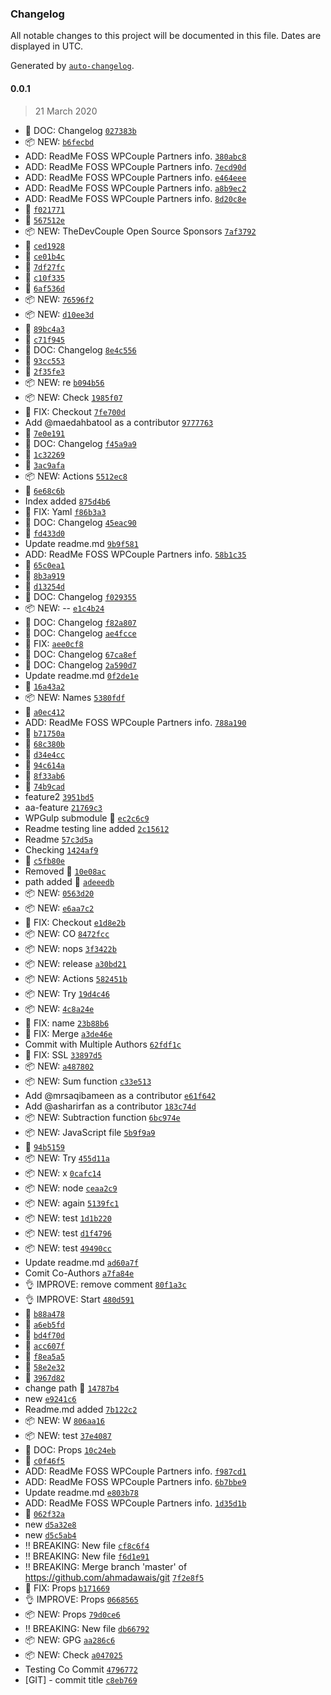 ### Changelog

All notable changes to this project will be documented in this file. Dates are displayed in UTC.

Generated by [`auto-changelog`](https://github.com/CookPete/auto-changelog).

#### 0.0.1

> 21 March 2020

-  📖 DOC: Changelog [`027383b`](https://github.com/ahmadawais/git/commit/027383be6b363e15ccca5b45a745d2a0936946a5)
- 📦 NEW: [`b6fecbd`](https://github.com/ahmadawais/git/commit/b6fecbd5707d9e03c94993004ae8418d52d2d445)
- ADD: ReadMe FOSS WPCouple Partners info. [`380abc8`](https://github.com/ahmadawais/git/commit/380abc8d451368b0a9e4df3df8d6376ce0124a61)
- ADD: ReadMe FOSS WPCouple Partners info. [`7ecd90d`](https://github.com/ahmadawais/git/commit/7ecd90d316894adb02d4fc08cbaee06145ebdd62)
- ADD: ReadMe FOSS WPCouple Partners info. [`e464eee`](https://github.com/ahmadawais/git/commit/e464eeeb28711c28113fb8730f2f2c85c7f9743e)
- ADD: ReadMe FOSS WPCouple Partners info. [`a8b9ec2`](https://github.com/ahmadawais/git/commit/a8b9ec20174da655dcd7355adbcfab13611a356d)
- ADD: ReadMe FOSS WPCouple Partners info. [`8d20c8e`](https://github.com/ahmadawais/git/commit/8d20c8e9915781df6e87902493a94f88586a28fa)
-  💯 [`f021771`](https://github.com/ahmadawais/git/commit/f02177190e5a7d5f0168ffe23827f8716578bf08)
-  💯 [`567512e`](https://github.com/ahmadawais/git/commit/567512e4d5600229e91f360cf7d01f42c7d55baa)
- 📦 NEW: TheDevCouple Open Source Sponsors [`7af3792`](https://github.com/ahmadawais/git/commit/7af3792eefe50af89264268d0edd44e376fbf81c)
-  💯 [`ced1928`](https://github.com/ahmadawais/git/commit/ced19286e9b5cea3bae8b699e1a3341ef59f8e82)
-  💯 [`ce01b4c`](https://github.com/ahmadawais/git/commit/ce01b4ca5f580e5778db9306e283831e62170515)
-  💯 [`7df27fc`](https://github.com/ahmadawais/git/commit/7df27fc4dfbc4b057b638d3be379901f66375b03)
-  💯 [`c10f335`](https://github.com/ahmadawais/git/commit/c10f335e346ce0859281f30751f49d25a9f90edd)
-  💯 [`6af536d`](https://github.com/ahmadawais/git/commit/6af536d67255e52cdfde5761d72c221fbd25e285)
- 📦 NEW: [`76596f2`](https://github.com/ahmadawais/git/commit/76596f26bbc54e101e82629c0b33ca11c63a8d37)
- 📦 NEW: [`d10ee3d`](https://github.com/ahmadawais/git/commit/d10ee3d1c6b322fae5c36b240bd0afb49204363d)
-  💯 [`89bc4a3`](https://github.com/ahmadawais/git/commit/89bc4a3888105efff4c6888953652398623d7fce)
-  💯 [`c71f945`](https://github.com/ahmadawais/git/commit/c71f945afe44910352241cf6cc7837fa25cbb479)
-  📖 DOC: Changelog [`8e4c556`](https://github.com/ahmadawais/git/commit/8e4c5568bde5d9975675bc5668424348c9aff420)
-  💯 [`93cc553`](https://github.com/ahmadawais/git/commit/93cc5536cbff5e6476a4127f7626065276dcbe17)
-  💯 [`2f35fe3`](https://github.com/ahmadawais/git/commit/2f35fe39b5c5f379e93f39ffb692939eca1b5a2d)
- 📦 NEW: re [`b094b56`](https://github.com/ahmadawais/git/commit/b094b56d6932ae4d483cc3b029723527b4525b73)
- 📦 NEW: Check [`1985f07`](https://github.com/ahmadawais/git/commit/1985f0780279221cd8135fc3221ea5cac80e9f53)
- 🐛 FIX: Checkout [`7fe700d`](https://github.com/ahmadawais/git/commit/7fe700dfd74179384885d642e2cc591761aebb16)
- Add @maedahbatool as a contributor [`9777763`](https://github.com/ahmadawais/git/commit/9777763d91002625df744b89cb766e8b96d9108d)
-  💯 [`7e0e191`](https://github.com/ahmadawais/git/commit/7e0e19196a532e04dce4d661690ae7e9a1aa3591)
-  📖 DOC: Changelog [`f45a9a9`](https://github.com/ahmadawais/git/commit/f45a9a99423c963f28ee95cedba3781eb59b41e4)
-  💯 [`1c32269`](https://github.com/ahmadawais/git/commit/1c32269bc3137085760a1696484202f3cd2f2b9a)
-  💯 [`3ac9afa`](https://github.com/ahmadawais/git/commit/3ac9afa1b8466c721568a58a481250a224f9730a)
- 📦 NEW: Actions [`5512ec8`](https://github.com/ahmadawais/git/commit/5512ec86b73b53a1c337671493877a38a1e04785)
-  💯 [`6e68c6b`](https://github.com/ahmadawais/git/commit/6e68c6bec46bd44ca1eb679ce20f3fb44574cd1c)
- Index added [`875d4b6`](https://github.com/ahmadawais/git/commit/875d4b67f721d87413e12367e76b8ab870df9624)
- 🐛 FIX: Yaml [`f86b3a3`](https://github.com/ahmadawais/git/commit/f86b3a37094da5c63468f7c66d088f6f19ca4765)
-  📖 DOC: Changelog [`45eac90`](https://github.com/ahmadawais/git/commit/45eac90594dda987e166e86043bafe2413d470d5)
-  💯 [`fd433d0`](https://github.com/ahmadawais/git/commit/fd433d0e4745aa9eb7588fa745d8c5ceabbddc36)
- Update readme.md [`9b9f581`](https://github.com/ahmadawais/git/commit/9b9f581e415262b351f414399d8fc1b22de72dae)
- ADD: ReadMe FOSS WPCouple Partners info. [`58b1c35`](https://github.com/ahmadawais/git/commit/58b1c3512dfab88e8cfc089c34402f54987adc35)
-  💯 [`65c0ea1`](https://github.com/ahmadawais/git/commit/65c0ea1be7af5638fd8641945328b2f2f9b14845)
-  💯 [`8b3a919`](https://github.com/ahmadawais/git/commit/8b3a919161aa828967e46fce05496bebb3f2c7de)
-  💯 [`d13254d`](https://github.com/ahmadawais/git/commit/d13254dc952cf0ef6ce41b5d1e916b590d81bc82)
-  📖 DOC: Changelog [`f029355`](https://github.com/ahmadawais/git/commit/f0293557fb21070ed5b5ceae044d722ce7f32bf3)
- 📦 NEW: -- [`e1c4b24`](https://github.com/ahmadawais/git/commit/e1c4b241fe8840c5393f463776567da6b1f28135)
-  📖 DOC: Changelog [`f82a807`](https://github.com/ahmadawais/git/commit/f82a807f0e670f5047feb9ce697e2746b50ea1a6)
-  📖 DOC: Changelog [`ae4fcce`](https://github.com/ahmadawais/git/commit/ae4fcce158c78795dcb5d93523cba592d81dd957)
- 🐛 FIX: [`aee0cf8`](https://github.com/ahmadawais/git/commit/aee0cf8e6606ece9cac39192eb1d72238169f26b)
-  📖 DOC: Changelog [`67ca8ef`](https://github.com/ahmadawais/git/commit/67ca8ef4b2ca5a95226a9571f4f45d2fecbb485e)
-  📖 DOC: Changelog [`2a590d7`](https://github.com/ahmadawais/git/commit/2a590d7e0affba37e023db03c203f79dc49a4899)
- Update readme.md [`0f2de1e`](https://github.com/ahmadawais/git/commit/0f2de1e0c759d6327f1c53b0c832122d8f39ae45)
-  💯 [`16a43a2`](https://github.com/ahmadawais/git/commit/16a43a225d48a6fd8bcefad420a43321d0072e26)
- 📦 NEW: Names [`5380fdf`](https://github.com/ahmadawais/git/commit/5380fdfd9f5ea448f759b310775b30274696f9ef)
-  💯 [`a0ec412`](https://github.com/ahmadawais/git/commit/a0ec41258596d241f6d78975c33a751308ce09f4)
- ADD: ReadMe FOSS WPCouple Partners info. [`788a190`](https://github.com/ahmadawais/git/commit/788a190ff1d318011acb31e205083ee163496ab1)
-  💯 [`b71750a`](https://github.com/ahmadawais/git/commit/b71750a8f002bfd9e3ca7731efeca27c4c26b317)
-  💯 [`68c380b`](https://github.com/ahmadawais/git/commit/68c380b7a24ede4005a29bb342bab857605eb038)
-  💯 [`d34e4cc`](https://github.com/ahmadawais/git/commit/d34e4cced6c685983025b9e57a2a5a56a6eaa7bc)
-  💯 [`94c614a`](https://github.com/ahmadawais/git/commit/94c614a4093bb728b31741f249fca2b15bda50cd)
-  💯 [`8f33ab6`](https://github.com/ahmadawais/git/commit/8f33ab6a13c678d79123824c91e539f8cdfaf766)
-  💯 [`74b9cad`](https://github.com/ahmadawais/git/commit/74b9cada20fc805b75d0577946fe9eda50159596)
- feature2 [`3951bd5`](https://github.com/ahmadawais/git/commit/3951bd5ae70ef84994ef7e2e942744d1dcd5d1ca)
- aa-feature [`21769c3`](https://github.com/ahmadawais/git/commit/21769c3b76b9a001a3f51d0c0208f30f0357ea75)
- WPGulp submodule 💯 [`ec2c6c9`](https://github.com/ahmadawais/git/commit/ec2c6c9a22cf07e7da6c3f3e21b5fb4f1c97b467)
- Readme testing line added [`2c15612`](https://github.com/ahmadawais/git/commit/2c156124afe9f7428d874514dbd8358604c7491e)
- Readme [`57c3d5a`](https://github.com/ahmadawais/git/commit/57c3d5a3ee20f3bbee5414e824fe737b9dde2b97)
-  Checking [`1424af9`](https://github.com/ahmadawais/git/commit/1424af9099b9b12a632aa2984ed0662b6ce183d0)
-  💯 [`c5fb80e`](https://github.com/ahmadawais/git/commit/c5fb80ea1db298b01b727a3517e583c5e48486e9)
- Removed 💯 [`10e08ac`](https://github.com/ahmadawais/git/commit/10e08ac521d4f23c32b63cfc244a28e0e15039f2)
- path added 💯 [`adeeedb`](https://github.com/ahmadawais/git/commit/adeeedb3177f99b65b7200c29dbff818280a05e8)
- 📦 NEW: [`0563d20`](https://github.com/ahmadawais/git/commit/0563d20e5ac65f797c348a05aa8a3c0fd451de95)
- 📦 NEW: [`e6aa7c2`](https://github.com/ahmadawais/git/commit/e6aa7c278b99d3e2ac7208f4a0e374b766734156)
- 🐛 FIX: Checkout [`e1d8e2b`](https://github.com/ahmadawais/git/commit/e1d8e2b815f0b17f8be63bf16c6aa901df754b34)
- 📦 NEW: CO [`8472fcc`](https://github.com/ahmadawais/git/commit/8472fccd9fd7ee4499f36be07e629f866ff4ef98)
- 📦 NEW: nops [`3f3422b`](https://github.com/ahmadawais/git/commit/3f3422b667d3d38e0542939d7141ae9aed9afc4d)
- 📦 NEW: release [`a30bd21`](https://github.com/ahmadawais/git/commit/a30bd219bd120e5169ec31426346e01f5a70cb3b)
- 📦 NEW: Actions [`582451b`](https://github.com/ahmadawais/git/commit/582451bde1d1b1232e1e6eeb430afd5daf654dd0)
- 📦 NEW: Try [`19d4c46`](https://github.com/ahmadawais/git/commit/19d4c466ff264c3b98533534c260ddcc5e5b81d3)
- 📦 NEW: [`4c8a24e`](https://github.com/ahmadawais/git/commit/4c8a24eda3e30e8a9a42576042824a2ac822cca8)
- 🐛 FIX: name [`23b88b6`](https://github.com/ahmadawais/git/commit/23b88b6b009e1766c27034b9359e86e36733ebf4)
- 🐛 FIX: Merge [`a3de46e`](https://github.com/ahmadawais/git/commit/a3de46e9ce84fdddc006c27a8aaf33d388b97c57)
- Commit with Multiple Authors [`62fdf1c`](https://github.com/ahmadawais/git/commit/62fdf1ccacd3911886bc12bbac5fc9c716773bcc)
- 🐛 FIX: SSL [`33897d5`](https://github.com/ahmadawais/git/commit/33897d5d22be568a0cb44f07a5a766de4842fe1d)
- 📦 NEW: [`a487802`](https://github.com/ahmadawais/git/commit/a4878024c02f1b0139731cf8aa7e3841b6dbcc6d)
- 📦 NEW: Sum function [`c33e513`](https://github.com/ahmadawais/git/commit/c33e513113bc8f98d10384748188d0c4457b0d0e)
- Add @mrsaqibameen as a contributor [`e61f642`](https://github.com/ahmadawais/git/commit/e61f642f82864cf54406da9770aad40e9ebbfc13)
- Add @asharirfan as a contributor [`183c74d`](https://github.com/ahmadawais/git/commit/183c74d9772172dc5fe32730cb4c1cb669a3fef7)
- 📦 NEW: Subtraction function [`6bc974e`](https://github.com/ahmadawais/git/commit/6bc974ec51493229e7720eeeb7819c1992b82dd1)
- 📦 NEW: JavaScript file [`5b9f9a9`](https://github.com/ahmadawais/git/commit/5b9f9a98f01ca0401e458ca078db027c570650aa)
-  💯 [`94b5159`](https://github.com/ahmadawais/git/commit/94b5159b5c9feda898f516a4daa1880b43ea2415)
- 📦 NEW: Try [`455d11a`](https://github.com/ahmadawais/git/commit/455d11ac0d71212a17664f1baeadb440dc6782d3)
- 📦 NEW: x [`0cafc14`](https://github.com/ahmadawais/git/commit/0cafc14721c8d83e91af0acb29707f2d88d98684)
- 📦 NEW: node [`ceaa2c9`](https://github.com/ahmadawais/git/commit/ceaa2c965bed8104d3b9f6ba3f134ebbff769e1f)
- 📦 NEW: again [`5139fc1`](https://github.com/ahmadawais/git/commit/5139fc118a5bfe496bc8ca285659465b66cb51d6)
- 📦 NEW: test [`1d1b220`](https://github.com/ahmadawais/git/commit/1d1b220d9dd9f02e71627128192af833ddee826c)
- 📦 NEW: test [`d1f4796`](https://github.com/ahmadawais/git/commit/d1f4796ddf8ddf7753cad44e9eba959cf1c2eb2a)
- 📦 NEW: test [`49490cc`](https://github.com/ahmadawais/git/commit/49490ccae08a81f355b603c633b8437bf7618288)
- Update readme.md [`ad60a7f`](https://github.com/ahmadawais/git/commit/ad60a7f01394ff2ea1d1374542b847acb403c908)
- Comit Co-Authors [`a7fa84e`](https://github.com/ahmadawais/git/commit/a7fa84e470d4cb43b5cb69646908f2cd4c29fdc7)
- 👌 IMPROVE: remove comment [`80f1a3c`](https://github.com/ahmadawais/git/commit/80f1a3cb78e32ba73ac590b27946bbbb5826f4e9)
- 👌 IMPROVE: Start [`480d591`](https://github.com/ahmadawais/git/commit/480d5911883090e4ef606b469ed5cf9a6f843c2d)
-  💯 [`b88a478`](https://github.com/ahmadawais/git/commit/b88a478372ec55944c605d8e9fe126b58e0322ea)
-  💯 [`a6eb5fd`](https://github.com/ahmadawais/git/commit/a6eb5fd429dc4ad2e67f9a28f6c657b6421999bc)
-  💯 [`bd4f70d`](https://github.com/ahmadawais/git/commit/bd4f70defbe775b364e269f118f466efc30f939b)
-  💯 [`acc607f`](https://github.com/ahmadawais/git/commit/acc607f88cf56f6e57c8d2f303efa4ace9bd0286)
-  💯 [`f8ea5a5`](https://github.com/ahmadawais/git/commit/f8ea5a562bd506c224075cbe872af746fc48d306)
-  💯 [`58e2e32`](https://github.com/ahmadawais/git/commit/58e2e32f5df2d24f2fb6b917de3768adb5fb5873)
-  💯 [`3967d82`](https://github.com/ahmadawais/git/commit/3967d82ac7613ff406e3c2caa4da70ff34077f64)
- change path 💯 [`14787b4`](https://github.com/ahmadawais/git/commit/14787b49f3a7b9ed475b0fd7ee8b6081dcd9cba3)
- new [`e9241c6`](https://github.com/ahmadawais/git/commit/e9241c64fefd374fd25979cc363994063157bb1c)
- Readme.md added [`7b122c2`](https://github.com/ahmadawais/git/commit/7b122c22a8973380e4376dd83bc517c5f808f8c7)
- 📦 NEW: W [`806aa16`](https://github.com/ahmadawais/git/commit/806aa16bf88de3d3445014f94f682ceff7fae718)
- 📦 NEW: test [`37e4087`](https://github.com/ahmadawais/git/commit/37e4087c027af937a3101c72a86f47dc83af009c)
- 📖 DOC: Props [`10c24eb`](https://github.com/ahmadawais/git/commit/10c24eb9aaa6f7d9fa06ba91ba0015cf27ce5c90)
-  💯 [`c0f46f5`](https://github.com/ahmadawais/git/commit/c0f46f5db3abb71819a35078edaf954ae01d3b8b)
- ADD: ReadMe FOSS WPCouple Partners info. [`f987cd1`](https://github.com/ahmadawais/git/commit/f987cd1ee1074ef9e3fa07b608e35b32f716a695)
- ADD: ReadMe FOSS WPCouple Partners info. [`6b7bbe9`](https://github.com/ahmadawais/git/commit/6b7bbe998ea780fe877e5ea8327c9ad6e63a638b)
- Update readme.md [`e803b78`](https://github.com/ahmadawais/git/commit/e803b78b1fb14d20b7232f2a26428dc9be903629)
- ADD: ReadMe FOSS WPCouple Partners info. [`1d35d1b`](https://github.com/ahmadawais/git/commit/1d35d1bf4b4d2d984cfa0819aad2bb2a2dd37a34)
-  💯 [`062f32a`](https://github.com/ahmadawais/git/commit/062f32aa058cdd9adcb4d0a0adbde98edcee6487)
- new [`d5a32e8`](https://github.com/ahmadawais/git/commit/d5a32e8b8b5e26785cdbd696115fc0e5ab38dc98)
- new [`d5c5ab4`](https://github.com/ahmadawais/git/commit/d5c5ab470f817972c4934a146a59119b9ead0db8)
- ‼️ BREAKING: New file [`cf8c6f4`](https://github.com/ahmadawais/git/commit/cf8c6f43c7256ee4bca326a56c7831e645cb2e66)
- ‼ BREAKING: New file [`f6d1e91`](https://github.com/ahmadawais/git/commit/f6d1e91b5b40d32d132c6e8a59ceeb2f3b04e280)
- ‼ BREAKING: Merge branch 'master' of https://github.com/ahmadawais/git [`7f2e8f5`](https://github.com/ahmadawais/git/commit/7f2e8f5c1be6e59ae3734575d6cbe11292a3f39d)
- 🐛 FIX: Props [`b171669`](https://github.com/ahmadawais/git/commit/b171669501119e0fbb008231d0e7648e3c89f6a6)
- 👌 IMPROVE: Props [`0668565`](https://github.com/ahmadawais/git/commit/06685657036b982ffdbfbb40e7348c04ad1207bc)
- 📦 NEW: Props [`79d0ce6`](https://github.com/ahmadawais/git/commit/79d0ce6a2ff73d8900ebb1d166a37512d94e7e1c)
- ‼ BREAKING: New file [`db66792`](https://github.com/ahmadawais/git/commit/db667922498ef5e7f20c7363aedf4d79498031e7)
- 📦 NEW: GPG [`aa286c6`](https://github.com/ahmadawais/git/commit/aa286c61ffa2786631dbf0c24a3ff8f30352a22d)
- 📦 NEW: Check [`a047025`](https://github.com/ahmadawais/git/commit/a04702528afafe5da3d5022d7b66b832f862f94a)
- Testing Co Commit [`4796772`](https://github.com/ahmadawais/git/commit/4796772a3f66006939ac2ee7c65cab599afdc283)
- [GIT] - commit title [`c8eb769`](https://github.com/ahmadawais/git/commit/c8eb7693e7252fc7faa7c5a187bb5dd00737596b)

